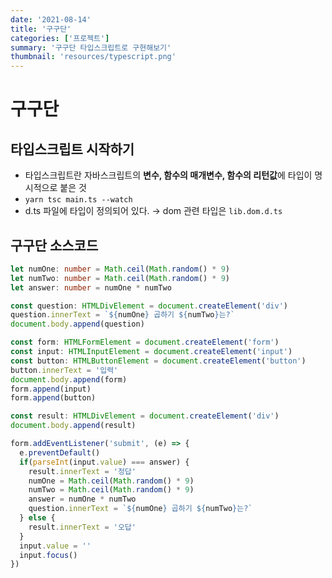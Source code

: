 ```yaml
---
date: '2021-08-14'
title: '구구단'
categories: ['프로젝트']
summary: '구구단 타입스크립트로 구현해보기'
thumbnail: 'resources/typescript.png'
---
```


# 구구단

## 타입스크립트 시작하기
- 타입스크립트란 자바스크립트의 **변수, 함수의 매개변수, 함수의 리턴값**에 타입이 명시적으로 붙은 것
- `yarn tsc main.ts --watch`
- d.ts 파일에 타입이 정의되어 있다. → dom 관련 타입은 `lib.dom.d.ts`

## 구구단 소스코드
```ts
let numOne: number = Math.ceil(Math.random() * 9)
let numTwo: number = Math.ceil(Math.random() * 9)
let answer: number = numOne * numTwo

const question: HTMLDivElement = document.createElement('div')
question.innerText = `${numOne} 곱하기 ${numTwo}는?`
document.body.append(question)

const form: HTMLFormElement = document.createElement('form')
const input: HTMLInputElement = document.createElement('input')
const button: HTMLButtonElement = document.createElement('button')
button.innerText = '입력'
document.body.append(form)
form.append(input)
form.append(button)

const result: HTMLDivElement = document.createElement('div')
document.body.append(result)

form.addEventListener('submit', (e) => {
  e.preventDefault()
  if(parseInt(input.value) === answer) {
    result.innerText = '정답'
    numOne = Math.ceil(Math.random() * 9)
    numTwo = Math.ceil(Math.random() * 9)
    answer = numOne * numTwo
    question.innerText = `${numOne} 곱하기 ${numTwo}는?`
  } else {
    result.innerText = '오답'
  }
  input.value = ''
  input.focus()
})
```